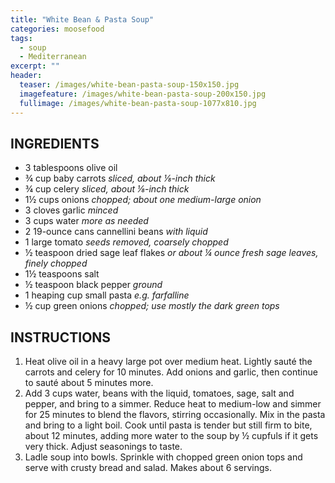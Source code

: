 ```yaml
---
title: "White Bean & Pasta Soup"
categories: moosefood
tags: 
  - soup
  - Mediterranean
excerpt: ""
header:
  teaser: /images/white-bean-pasta-soup-150x150.jpg
  imagefeature: /images/white-bean-pasta-soup-200x150.jpg
  fullimage: /images/white-bean-pasta-soup-1077x810.jpg    
---
```


## INGREDIENTS
* 3 tablespoons olive oil
* ¾ cup baby carrots *sliced, about ⅛-inch thick*
* ¾ cup celery *sliced, about ⅛-inch thick*
* 1½ cups onions *chopped; about one medium-large onion*
* 3 cloves garlic *minced*
* 3 cups water *more as needed*
* 2 19-ounce cans cannellini beans *with liquid*
* 1 large tomato *seeds removed, coarsely chopped*
* ½ teaspoon dried sage leaf flakes *or about ¼ ounce fresh sage leaves, finely chopped*
* 1½ teaspoons salt
* ½ teaspoon black pepper *ground*
* 1 heaping cup small pasta *e.g. farfalline*
* ½ cup green onions *chopped; use mostly the dark green tops*

## INSTRUCTIONS
1. Heat olive oil in a heavy large pot over medium heat. Lightly sauté the carrots and celery for 10 minutes. Add onions and garlic, then continue to sauté about 5 minutes more.
2. Add 3 cups water, beans with the liquid, tomatoes, sage, salt and pepper, and bring to a simmer. Reduce heat to medium-low and simmer for 25 minutes to blend the flavors, stirring occasionally. Mix in the pasta and bring to a light boil. Cook until pasta is tender but still firm to bite, about 12 minutes, adding more water to the soup by ½ cupfuls if it gets very thick. Adjust seasonings to taste. 
3. Ladle soup into bowls. Sprinkle with chopped green onion tops and serve with crusty bread and salad. Makes about 6 servings.
